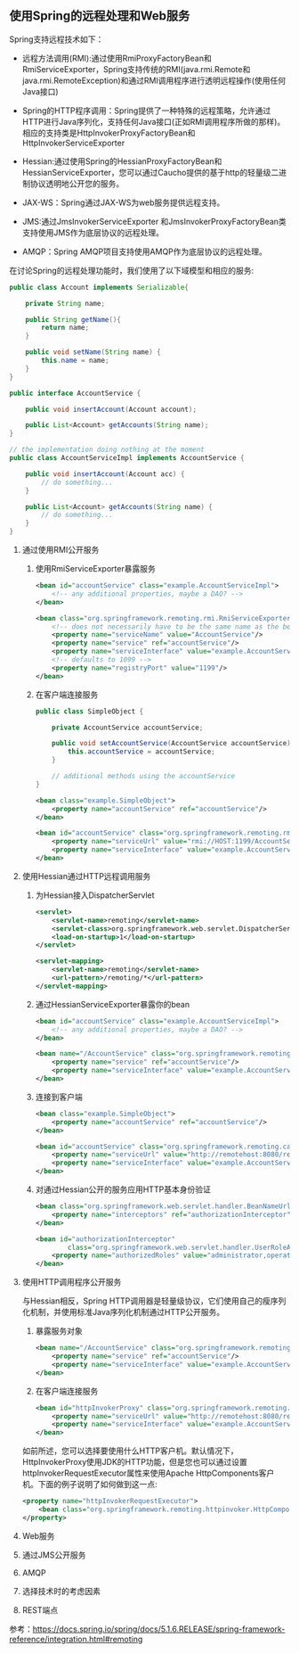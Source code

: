 ## 使用Spring的远程处理和Web服务

Spring支持远程技术如下：

* 远程方法调用(RMI):通过使用RmiProxyFactoryBean和RmiServiceExporter，Spring支持传统的RMI(java.rmi.Remote和java.rmi.RemoteException)和通过RMI调用程序进行透明远程操作(使用任何Java接口)

* Spring的HTTP程序调用：Spring提供了一种特殊的远程策略，允许通过HTTP进行Java序列化，支持任何Java接口(正如RMI调用程序所做的那样)。相应的支持类是HttpInvokerProxyFactoryBean和HttpInvokerServiceExporter

* Hessian:通过使用Spring的HessianProxyFactoryBean和HessianServiceExporter，您可以通过Caucho提供的基于http的轻量级二进制协议透明地公开您的服务。

* JAX-WS：Spring通过JAX-WS为web服务提供远程支持。

* JMS:通过JmsInvokerServiceExporter 和JmsInvokerProxyFactoryBean类支持使用JMS作为底层协议的远程处理。

* AMQP：Spring AMQP项目支持使用AMQP作为底层协议的远程处理。

在讨论Spring的远程处理功能时，我们使用了以下域模型和相应的服务:

```java
public class Account implements Serializable{

    private String name;

    public String getName(){
        return name;
    }

    public void setName(String name) {
        this.name = name;
    }
}
```

```java
public interface AccountService {

    public void insertAccount(Account account);

    public List<Account> getAccounts(String name);
}
```

```java
// the implementation doing nothing at the moment
public class AccountServiceImpl implements AccountService {

    public void insertAccount(Account acc) {
        // do something...
    }

    public List<Account> getAccounts(String name) {
        // do something...
    }
}
```

1. 通过使用RMI公开服务

    1. 使用RmiServiceExporter暴露服务

        ```xml
        <bean id="accountService" class="example.AccountServiceImpl">
            <!-- any additional properties, maybe a DAO? -->
        </bean>
        ```

        ```xml
        <bean class="org.springframework.remoting.rmi.RmiServiceExporter">
            <!-- does not necessarily have to be the same name as the bean to be exported -->
            <property name="serviceName" value="AccountService"/>
            <property name="service" ref="accountService"/>
            <property name="serviceInterface" value="example.AccountService"/>
            <!-- defaults to 1099 -->
            <property name="registryPort" value="1199"/>
        </bean>
        ```

    2. 在客户端连接服务

        ```java
        public class SimpleObject {

            private AccountService accountService;

            public void setAccountService(AccountService accountService) {
                this.accountService = accountService;
            }

            // additional methods using the accountService
        }
        ```

        ```xml
        <bean class="example.SimpleObject">
            <property name="accountService" ref="accountService"/>
        </bean>

        <bean id="accountService" class="org.springframework.remoting.rmi.RmiProxyFactoryBean">
            <property name="serviceUrl" value="rmi://HOST:1199/AccountService"/>
            <property name="serviceInterface" value="example.AccountService"/>
        </bean>
        ```

2. 使用Hessian通过HTTP远程调用服务

    1. 为Hessian接入DispatcherServlet

        ```xml
        <servlet>
            <servlet-name>remoting</servlet-name>
            <servlet-class>org.springframework.web.servlet.DispatcherServlet</servlet-class>
            <load-on-startup>1</load-on-startup>
        </servlet>

        <servlet-mapping>
            <servlet-name>remoting</servlet-name>
            <url-pattern>/remoting/*</url-pattern>
        </servlet-mapping>
        ```

    2. 通过HessianServiceExporter暴露你的bean

        ```xml
        <bean id="accountService" class="example.AccountServiceImpl">
            <!-- any additional properties, maybe a DAO? -->
        </bean>

        <bean name="/AccountService" class="org.springframework.remoting.caucho.HessianServiceExporter">
            <property name="service" ref="accountService"/>
            <property name="serviceInterface" value="example.AccountService"/>
        </bean>
        ```

    3. 连接到客户端

        ```xml
        <bean class="example.SimpleObject">
            <property name="accountService" ref="accountService"/>
        </bean>

        <bean id="accountService" class="org.springframework.remoting.caucho.HessianProxyFactoryBean">
            <property name="serviceUrl" value="http://remotehost:8080/remoting/AccountService"/>
            <property name="serviceInterface" value="example.AccountService"/>
        </bean>
        ```

    4. 对通过Hessian公开的服务应用HTTP基本身份验证

        ```xml
        <bean class="org.springframework.web.servlet.handler.BeanNameUrlHandlerMapping">
            <property name="interceptors" ref="authorizationInterceptor"/>
        </bean>

        <bean id="authorizationInterceptor"
                class="org.springframework.web.servlet.handler.UserRoleAuthorizationInterceptor">
            <property name="authorizedRoles" value="administrator,operator"/>
        </bean>
        ```

3. 使用HTTP调用程序公开服务

    与Hessian相反，Spring HTTP调用器是轻量级协议，它们使用自己的瘦序列化机制，并使用标准Java序列化机制通过HTTP公开服务。

    1. 暴露服务对象

        ```xml
        <bean name="/AccountService" class="org.springframework.remoting.httpinvoker.HttpInvokerServiceExporter">
            <property name="service" ref="accountService"/>
            <property name="serviceInterface" value="example.AccountService"/>
        </bean>
        ```

    2. 在客户端连接服务

        ```xml
        <bean id="httpInvokerProxy" class="org.springframework.remoting.httpinvoker.HttpInvokerProxyFactoryBean">
            <property name="serviceUrl" value="http://remotehost:8080/remoting/AccountService"/>
            <property name="serviceInterface" value="example.AccountService"/>
        </bean>
        ```

    如前所述，您可以选择要使用什么HTTP客户机。默认情况下，HttpInvokerProxy使用JDK的HTTP功能，但是您也可以通过设置httpInvokerRequestExecutor属性来使用Apache HttpComponents客户机。下面的例子说明了如何做到这一点:

    ```xml
    <property name="httpInvokerRequestExecutor">
        <bean class="org.springframework.remoting.httpinvoker.HttpComponentsHttpInvokerRequestExecutor"/>
    </property>
    ```

4. Web服务
5. 通过JMS公开服务
6. AMQP
7. 选择技术时的考虑因素
8. REST端点

参考：https://docs.spring.io/spring/docs/5.1.6.RELEASE/spring-framework-reference/integration.html#remoting